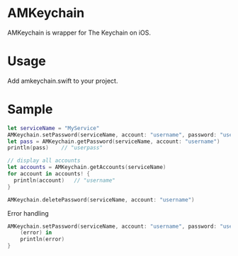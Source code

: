 AMKeychain
==========
AMKeychain is wrapper for The Keychain on iOS.

Usage
==========
Add amkeychain.swift to your project.

Sample
==========
```swift
let serviceName = "MyService"
AMKeychain.setPassword(serviceName, account: "username", password: "userpass")
let pass = AMKeychain.getPassword(serviceName, account: "username")
println(pass)    // "userpass"

// display all accounts
let accounts = AMKeychain.getAccounts(serviceName)
for account in accounts! {
  println(account)   // "username"
}

AMKeychain.deletePassword(serviceName, account: "username")
```

Error handling
```swift
AMKeychain.setPassword(serviceName, account: "username", password: "userpass") {
    (error) in
    println(error)
}
```
